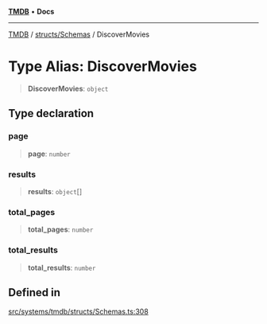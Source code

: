 [**TMDB**](../../../README.md) • **Docs**

***

[TMDB](../../../README.md) / [structs/Schemas](../README.md) / DiscoverMovies

# Type Alias: DiscoverMovies

> **DiscoverMovies**: `object`

## Type declaration

### page

> **page**: `number`

### results

> **results**: `object`[]

### total\_pages

> **total\_pages**: `number`

### total\_results

> **total\_results**: `number`

## Defined in

[src/systems/tmdb/structs/Schemas.ts:308](https://github.com/Norviah/media-hub/blob/b0accce5c447ccf1a18696f3cb0baef1f5bd16be/src/systems/tmdb/structs/Schemas.ts#L308)
